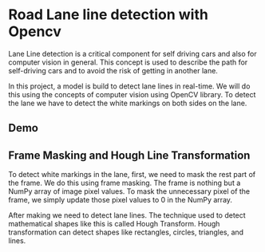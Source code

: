 # Road Lane line detection with Opencv

Lane Line detection is a critical component for self driving cars and also for computer vision in general. This concept is used to describe the path for self-driving cars and to avoid the risk of getting in another lane.

In this project, a model is build  to detect lane lines in real-time. We will do this using the concepts of computer vision using OpenCV library. To detect the lane we have to detect the white markings on both sides on the lane.

## Demo


## Frame Masking and Hough Line Transformation
To detect white markings in the lane, first, we need to mask the rest part of the frame. We do this using frame masking. The frame is nothing but a NumPy array of image pixel values. To mask the unnecessary pixel of the frame, we simply update those pixel values to 0 in the NumPy array.

After making we need to detect lane lines. The technique used to detect mathematical shapes like this is called Hough Transform. Hough transformation can detect shapes like rectangles, circles, triangles, and lines.

